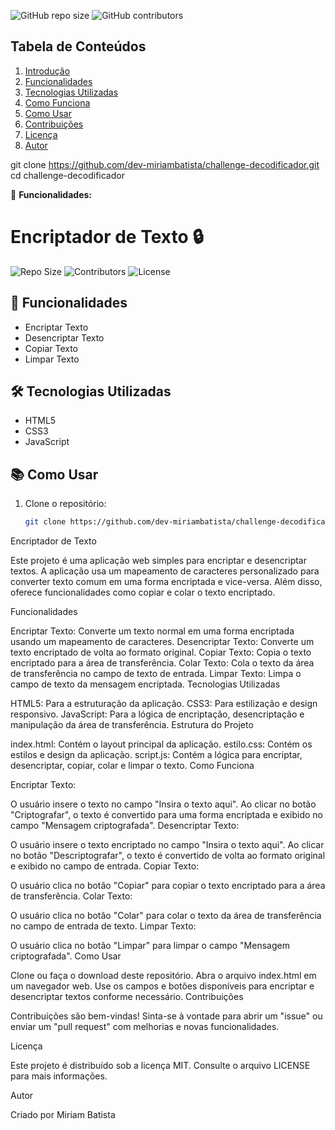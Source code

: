 ![GitHub repo size](https://img.shields.io/github/repo-size/dev-miriambatista/challenge-decodificador)
![GitHub contributors](https://img.shields.io/github/contributors/dev-miriambatista/challenge-decodificador)

## Tabela de Conteúdos
1. [Introdução](#introdução)
2. [Funcionalidades](#funcionalidades)
3. [Tecnologias Utilizadas](#tecnologias-utilizadas)
4. [Como Funciona](#como-funciona)
5. [Como Usar](#como-usar)
6. [Contribuições](#contribuições)
7. [Licença](#licença)
8. [Autor](#autor)

git clone https://github.com/dev-miriambatista/challenge-decodificador.git
cd challenge-decodificador

🚀 **Funcionalidades:**

# Encriptador de Texto 🔒

![Repo Size](https://img.shields.io/github/repo-size/dev-miriambatista/challenge-decodificador)
![Contributors](https://img.shields.io/github/contributors/dev-miriambatista/challenge-decodificador)
![License](https://img.shields.io/github/license/dev-miriambatista/challenge-decodificador)

## 🚀 Funcionalidades

- Encriptar Texto
- Desencriptar Texto
- Copiar Texto
- Limpar Texto

## 🛠️ Tecnologias Utilizadas

- HTML5
- CSS3
- JavaScript

## 📚 Como Usar

1. Clone o repositório:
   ```bash
   git clone https://github.com/dev-miriambatista/challenge-decodificador.git


Encriptador de Texto

Este projeto é uma aplicação web simples para encriptar e desencriptar textos. 
A aplicação usa um mapeamento de caracteres personalizado para converter texto comum em uma forma encriptada e vice-versa. 
Além disso, oferece funcionalidades como copiar e colar o texto encriptado.

Funcionalidades

Encriptar Texto: Converte um texto normal em uma forma encriptada usando um mapeamento de caracteres.
Desencriptar Texto: Converte um texto encriptado de volta ao formato original.
Copiar Texto: Copia o texto encriptado para a área de transferência.
Colar Texto: Cola o texto da área de transferência no campo de texto de entrada.
Limpar Texto: Limpa o campo de texto da mensagem encriptada.
Tecnologias Utilizadas

HTML5: Para a estruturação da aplicação.
CSS3: Para estilização e design responsivo.
JavaScript: Para a lógica de encriptação, desencriptação e manipulação da área de transferência.
Estrutura do Projeto

index.html: Contém o layout principal da aplicação.
estilo.css: Contém os estilos e design da aplicação.
script.js: Contém a lógica para encriptar, desencriptar, copiar, colar e limpar o texto.
Como Funciona

Encriptar Texto:

O usuário insere o texto no campo "Insira o texto aqui".
Ao clicar no botão "Criptografar", o texto é convertido para uma forma encriptada e exibido no campo "Mensagem criptografada".
Desencriptar Texto:

O usuário insere o texto encriptado no campo "Insira o texto aqui".
Ao clicar no botão "Descriptografar", o texto é convertido de volta ao formato original e exibido no campo de entrada.
Copiar Texto:

O usuário clica no botão "Copiar" para copiar o texto encriptado para a área de transferência.
Colar Texto:

O usuário clica no botão "Colar" para colar o texto da área de transferência no campo de entrada de texto.
Limpar Texto:

O usuário clica no botão "Limpar" para limpar o campo "Mensagem criptografada".
Como Usar

Clone ou faça o download deste repositório.
Abra o arquivo index.html em um navegador web.
Use os campos e botões disponíveis para encriptar e desencriptar textos conforme necessário.
Contribuições

Contribuições são bem-vindas! Sinta-se à vontade para abrir um "issue" ou enviar um "pull request" com melhorias e novas funcionalidades.

Licença

Este projeto é distribuído sob a licença MIT. Consulte o arquivo LICENSE para mais informações.

Autor

Criado por Miriam Batista
